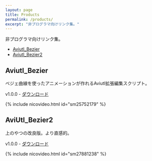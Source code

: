 ```yaml
---
layout: page
title: Products
permalink: /products/
excerpt: "非プログラマ向けリンク集。"
---
```


非プログラマ向けリンク集。

- [Aviutl_Bezier](#aviutl_bezier)
- [Aviutl_Bezier2](#aviutl_bezier2)

## Aviutl_Bezier
ベジェ曲線を使ったアニメーションが作れるAviutl拡張編集スクリプト。

v1.0.0 - <a href="https://github.com/kotet/Aviutl_Bezier/archive/v1.0.0.zip" onclick="gtag('event', 'click', {'event_category': 'Download Link','event_label': this.href});">ダウンロード</a>

{% include nicovideo.html id="sm25752179" %}

## AviUtl_Bezier2
上のやつの改良版。より直感的。

v1.0.0 - <a href="https://github.com/kotet/AviUtl_Bezier2/archive/v1.0.0.zip" onclick="gtag('event', 'click', {'event_category': 'Download Link','event_label': this.href});">ダウンロード</a>

{% include nicovideo.html id="sm27881238" %}

